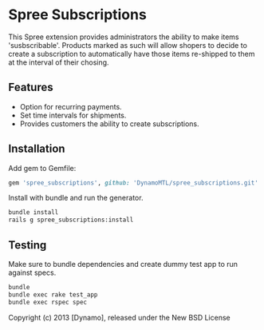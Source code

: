 # Spree Subscriptions

This Spree extension provides administrators the ability to make items 
'susbscribable'. Products marked as such will allow shopers to decide to
create a subscription to automatically have those items re-shipped to
them at the interval of their chosing.

## Features

* Option for recurring payments.
* Set time intervals for shipments.
* Provides customers the ability to create subscriptions.

## Installation

Add gem to Gemfile:

```ruby
gem 'spree_subscriptions', github: 'DynamoMTL/spree_subscriptions.git'
```

Install with bundle and run the generator.

```bash
bundle install    
rails g spree_subscriptions:install
```

## Testing

Make sure to bundle dependencies and create dummy test app to run against specs.

```bash
bundle
bundle exec rake test_app
bundle exec rspec spec
```

Copyright (c) 2013 [Dynamo], released under the New BSD License
